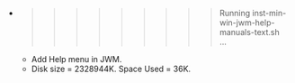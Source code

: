 * >>>>>>>>> Running inst-min-win-jwm-help-manuals-text.sh ...
  * Add Help menu in JWM.
  * Disk size = 2328944K. Space Used = 36K.
